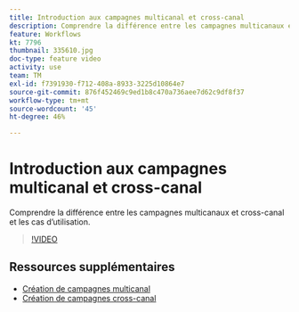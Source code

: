```yaml
---
title: Introduction aux campagnes multicanal et cross-canal
description: Comprendre la différence entre les campagnes multicanaux et cross-canal et les cas d’utilisation.
feature: Workflows
kt: 7796
thumbnail: 335610.jpg
doc-type: feature video
activity: use
team: TM
exl-id: f7391930-f712-408a-8933-3225d10864e7
source-git-commit: 876f452469c9ed1b8c470a736aee7d62c9df8f37
workflow-type: tm+mt
source-wordcount: '45'
ht-degree: 46%

---
```


# Introduction aux campagnes multicanal et cross-canal

Comprendre la différence entre les campagnes multicanaux et cross-canal et les cas d’utilisation.

>[!VIDEO](https://video.tv.adobe.com/v/335610?quality=12)

## Ressources supplémentaires

* [Création de campagnes multicanal](/help/orchestrate-campaigns/multi-channel-campaigns.md)
* [Création de campagnes cross-canal](/help/orchestrate-campaigns/cross-channel-campaigns.md)
